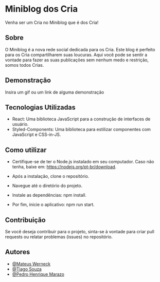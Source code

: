 
# Miniblog dos Cria

Venha ser um Cria no Miniblog que é dos Cria!


## Sobre

O Miniblog é a nova rede social dedicada para os Cria. Este blog é perfeito para os Cria  compartilharem suas loucuras. Aqui você pode se sentir a vontade para fazer as suas publicações sem nenhum medo e restrição, somos todos Crias.


## Demonstração

Insira um gif ou um link de alguma demonstração


## Tecnologias Utilizadas


 - React: Uma biblioteca JavaScript para a construção de interfaces de usuário.
 - Styled-Components: Uma biblioteca para estilizar componentes com JavaScript e CSS-in-JS.
## Como utilizar


- Certifique-se de ter o Node.js instalado em seu computador. Caso não tenha, baixe em: https://nodejs.org/pt-br/download.

- Após a instalação, clone o repositório.

- Navegue até o diretório do projeto.

- Instale as dependências: npm install.

- Por fim, inicie o aplicativo: npm run start.


## Contribuição

Se você deseja contribuir para o projeto, sinta-se à vontade para criar pull requests ou relatar problemas (issues) no repositório.

## Autores

- [@Mateus Werneck](https://github.com/Mwrnk)
- [@Tiago Souza](https://github.com/souzz2)
- [@Pedro Henrique Marazo](https://github.com/MarazoIED)


